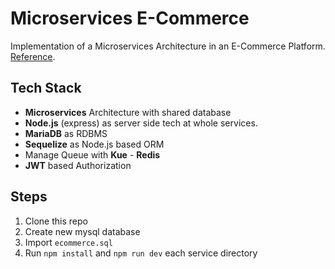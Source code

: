 # Microservices E-Commerce
Implementation of a Microservices Architecture in an E-Commerce Platform. [Reference](https://microservices.io/patterns/data/shared-database.html).

## Tech Stack

 - **Microservices** Architecture with shared database
 - **Node.js** (express) as server side tech at whole services.
 - **MariaDB** as RDBMS
 - **Sequelize** as Node.js based ORM
 - Manage Queue with **Kue** - **Redis**
 - **JWT** based Authorization

## Steps

 1. Clone this repo
 2. Create new mysql database
 3. Import `ecommerce.sql`
 4. Run `npm install` and `npm run dev` each service directory
